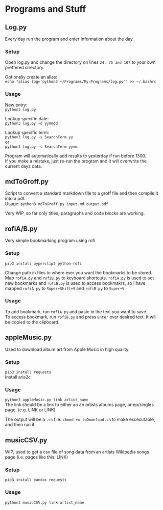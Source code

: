 # Programs and Stuff

## Log.py

Every day run the program and enter information about the day.

### Setup

Open log.py and change the directory on lines `24, 75 and 107` to your own preffered directory. 

Optionally create an alias:  
`echo "alias log='python3 ~/Programs/My-Programs/log.py'" >> ~/.bashrc`

### Usage

New entry:  
`python3 log.py`

Lookup specific date:  
`python3 log.py -d yymmdd`

Lookup specific term:  
`python3 log.py -s SearchTerm yy`  
or  
`python3 log.py -s SearchTerm yymm`

Program will automatically add results to yesterday if run before 1300.  
If you make a mistake, just re-run the program and it will overwrite the current days data. 

## mdToGroff.py

Script to convert a standard markdown file to a groff file and then compile it into a pdf.  
Usage: `python3 mdToGroff.py input.md output.pdf`

Very WIP, so far only titles, paragraphs and code blocks are working. 

## rofiA/B.py

Very simple bookmarking program using rofi

### Setup

`pip3 install pyperclip3 python-rofi`

Change path in files to where ever you want the bookmarks to be stored.  
Map `rofiA.py` and `rofiB.py` to keyboard shortcuts. `rofiA.py` is used to set new bookmarks and `rofiB.py` is used to access bookmakrs, so I have mapped `rofiA.py` to `Super+Shift+V` and `rofiB.py` to `Super+V`

### Usage

To add bookmark, run `rofiA.py` and paste in the text you want to save.  
To access bookmark, run `rofiB.py` and press `Enter` over desired text. It will be copied to the clipboard. 


## appleMusic.py

Used to download album art from Apple Music in high quality. 

### Setup

`pip3 install requests`  
Install aria2c

### Usage

`python3 appleMusic.py link artist_name`  
The link should be a link to either an an artists albums page, or ep/singles page. (e.g. LINK or LINK)

The output will be a `.sh` file. `chmod +x toDownload.sh` to make excecutable, and then run it. 

## musicCSV.py 

WIP, used to get a csv file of song data from an artists Wikipedia songs page (i.e. pages like this: LINK)

### Setup

`pip3 install pandas requests`

### Usage

`python3 musicCSV.py link artist_name`
